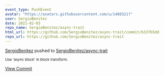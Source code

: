 ```yaml
---
event_type: PushEvent
avatar: "https://avatars.githubusercontent.com/u/1480321?"
user: SergioBenitez
date: 2021-02-03
repo_name: SergioBenitez/async-trait
html_url: https://github.com/SergioBenitez/async-trait/commit/b337b5dd19e2e383f5e1c0c0074809fded3bb633
repo_url: https://github.com/SergioBenitez/async-trait
---
```


<a href='https://github.com/SergioBenitez' target='_blank'>SergioBenitez</a> pushed to <a href='https://github.com/SergioBenitez/async-trait' target='_blank'>SergioBenitez/async-trait</a>

<small>Use 'async block' in block transform.</small>

<a href='https://github.com/SergioBenitez/async-trait/commit/b337b5dd19e2e383f5e1c0c0074809fded3bb633' target='_blank'>View Commit</a>